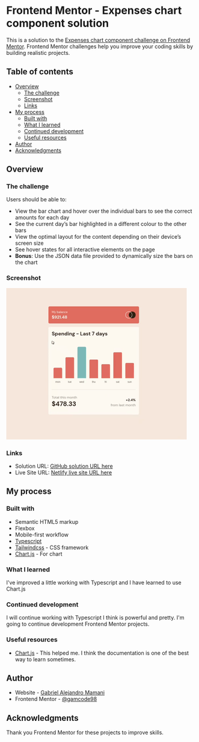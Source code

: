 # Frontend Mentor - Expenses chart component solution

This is a solution to the [Expenses chart component challenge on Frontend Mentor](https://www.frontendmentor.io/challenges/expenses-chart-component-e7yJBUdjwt). Frontend Mentor challenges help you improve your coding skills by building realistic projects.

## Table of contents

- [Overview](#overview)
  - [The challenge](#the-challenge)
  - [Screenshot](#screenshot)
  - [Links](#links)
- [My process](#my-process)
  - [Built with](#built-with)
  - [What I learned](#what-i-learned)
  - [Continued development](#continued-development)
  - [Useful resources](#useful-resources)
- [Author](#author)
- [Acknowledgments](#acknowledgments)

## Overview

### The challenge

Users should be able to:

- View the bar chart and hover over the individual bars to see the correct amounts for each day
- See the current day’s bar highlighted in a different colour to the other bars
- View the optimal layout for the content depending on their device’s screen size
- See hover states for all interactive elements on the page
- **Bonus**: Use the JSON data file provided to dynamically size the bars on the chart

### Screenshot

![solution](/public/solution.gif)

### Links

- Solution URL: [GitHub solution URL here](https://github.com/gamcode98/expenses-chart-component)
- Live Site URL: [Netlify live site URL here](https://expenses-chart-component-gamcode.netlify.app/)

## My process

### Built with

- Semantic HTML5 markup
- Flexbox
- Mobile-first workflow
- [Typescript](https://www.typescriptlang.org/)
- [Tailwindcss](https://tailwindcss.com/) - CSS framework
- [Chart.js](https://www.chartjs.org/) - For chart

### What I learned

I've improved a little working with Typescript and I have learned to use Chart.js

### Continued development

I will continue working with Typescript I think is powerful and pretty. I'm going to continue development Frontend Mentor projects.

### Useful resources

- [Chart.js](https://www.chartjs.org/docs/latest/) - This helped me. I think the documentation is one of the best way to learn sometimes.

## Author

- Website - [Gabriel Alejandro Mamani](https://www.your-site.com)
- Frontend Mentor - [@gamcode98](https://www.frontendmentor.io/profile/gamcode98)

## Acknowledgments

Thank you Frontend Mentor for these projects to improve skills.
